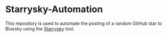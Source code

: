 # Starrysky-Automation

This repository is used to automate the posting of a random GitHub star to Bluesky using the [Starrysky](https://github.com/alexmg/Starrysky) tool.

